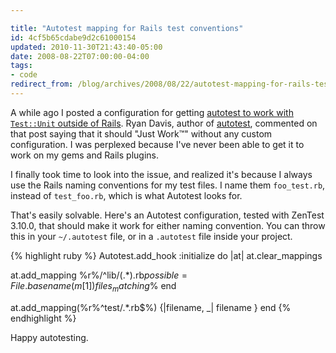 ```yaml
---

title: "Autotest mapping for Rails test conventions"
id: 4cf5b65cdabe9d2c61000154
updated: 2010-11-30T21:43:40-05:00
date: 2008-08-22T07:00:00-04:00
tags:
- code
redirect_from: /blog/archives/2008/08/22/autotest-mapping-for-rails-test-conventions/
---
```


A while ago I posted a configuration for getting [autotest to work with `Test::Unit` outside of Rails](http://opensoul.org/2007/12/6/autotest-without-rails). Ryan Davis, author of [autotest](http://www.zenspider.com/ZSS/Products/ZenTest/), commented on that post saying that it should "Just Work™" without any custom configuration. I was perplexed because I've never been able to get it to work on my gems and Rails plugins.

I finally took time to look into the issue, and realized it's because I always use the Rails naming conventions for my test files. I name them `foo_test.rb`, instead of `test_foo.rb`, which is what Autotest looks for.

That's easily solvable. Here's an Autotest configuration, tested with ZenTest 3.10.0, that should make it work for either naming convention. You can throw this in your `~/.autotest` file, or in a `.autotest` file inside your project.

{% highlight ruby %}
Autotest.add_hook :initialize do |at|
  at.clear_mappings

  at.add_mapping %r%/^lib/(.*)\.rb$% do |_, m|
    possible = File.basename(m[1])
    files_matching %r%^test/.*(#{possible}_test|test_#{possible})\.rb$%
  end

  at.add_mapping(%r%^test/.*\.rb$%) {|filename, _| filename }
end
{% endhighlight %}

Happy autotesting.
